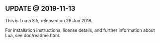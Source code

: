 
## UPDATE @ 2019-11-13


This is Lua 5.3.5, released on 26 Jun 2018.

For installation instructions, license details, and
further information about Lua, see doc/readme.html.

